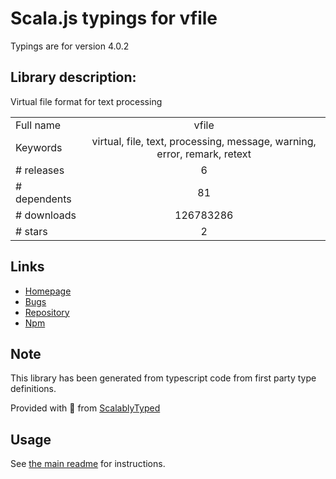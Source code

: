 
# Scala.js typings for vfile

Typings are for version 4.0.2

## Library description:
Virtual file format for text processing

|                    |                 |
| ------------------ | :-------------: |
| Full name          | vfile |
| Keywords           | virtual, file, text, processing, message, warning, error, remark, retext |
| # releases         | 6 |
| # dependents       | 81 |
| # downloads        | 126783286 |
| # stars            | 2 |

## Links
- [Homepage](https://github.com/vfile/vfile#readme)
- [Bugs](https://github.com/vfile/vfile/issues)
- [Repository](https://github.com/vfile/vfile)
- [Npm](https://www.npmjs.com/package/vfile)
    


## Note
This library has been generated from typescript code from first party type definitions.

Provided with :purple_heart: from [ScalablyTyped](https://github.com/oyvindberg/ScalablyTyped)

## Usage
See [the main readme](../../readme.md) for instructions.


